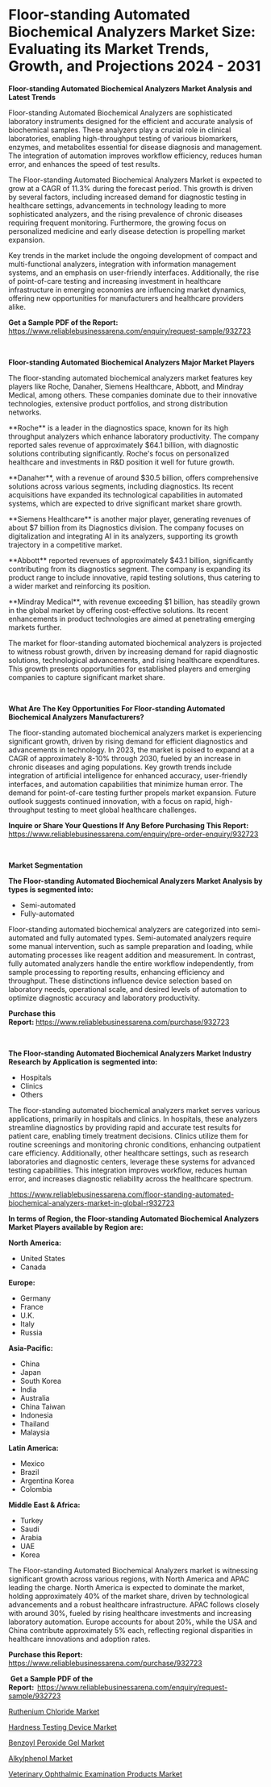 <p><h1>Floor-standing Automated Biochemical Analyzers Market Size: Evaluating its Market Trends, Growth, and Projections 2024 - 2031</h1></p><p><strong>Floor-standing Automated Biochemical Analyzers Market Analysis and Latest Trends</strong></p>
<p><p>Floor-standing Automated Biochemical Analyzers are sophisticated laboratory instruments designed for the efficient and accurate analysis of biochemical samples. These analyzers play a crucial role in clinical laboratories, enabling high-throughput testing of various biomarkers, enzymes, and metabolites essential for disease diagnosis and management. The integration of automation improves workflow efficiency, reduces human error, and enhances the speed of test results.</p><p>The Floor-standing Automated Biochemical Analyzers Market is expected to grow at a CAGR of 11.3% during the forecast period. This growth is driven by several factors, including increased demand for diagnostic testing in healthcare settings, advancements in technology leading to more sophisticated analyzers, and the rising prevalence of chronic diseases requiring frequent monitoring. Furthermore, the growing focus on personalized medicine and early disease detection is propelling market expansion. </p><p>Key trends in the market include the ongoing development of compact and multi-functional analyzers, integration with information management systems, and an emphasis on user-friendly interfaces. Additionally, the rise of point-of-care testing and increasing investment in healthcare infrastructure in emerging economies are influencing market dynamics, offering new opportunities for manufacturers and healthcare providers alike.</p></p>
<p><strong>Get a Sample PDF of the Report:&nbsp;</strong> <a href="https://www.reliablebusinessarena.com/enquiry/request-sample/932723?utm_campaign=1841&utm_medium=2&utm_source=Github&utm_content=ia&utm_term=03122024&utm_id=floor-standing-automated-biochemical-analyzers">https://www.reliablebusinessarena.com/enquiry/request-sample/932723</a></p>
<p>&nbsp;</p>
<p><strong>Floor-standing Automated Biochemical Analyzers Major Market Players</strong></p>
<p><p>The floor-standing automated biochemical analyzers market features key players like Roche, Danaher, Siemens Healthcare, Abbott, and Mindray Medical, among others. These companies dominate due to their innovative technologies, extensive product portfolios, and strong distribution networks.</p><p>**Roche** is a leader in the diagnostics space, known for its high throughput analyzers which enhance laboratory productivity. The company reported sales revenue of approximately $64.1 billion, with diagnostic solutions contributing significantly. Roche's focus on personalized healthcare and investments in R&D position it well for future growth.</p><p>**Danaher**, with a revenue of around $30.5 billion, offers comprehensive solutions across various segments, including diagnostics. Its recent acquisitions have expanded its technological capabilities in automated systems, which are expected to drive significant market share growth.</p><p>**Siemens Healthcare** is another major player, generating revenues of about $7 billion from its Diagnostics division. The company focuses on digitalization and integrating AI in its analyzers, supporting its growth trajectory in a competitive market.</p><p>**Abbott** reported revenues of approximately $43.1 billion, significantly contributing from its diagnostics segment. The company is expanding its product range to include innovative, rapid testing solutions, thus catering to a wider market and reinforcing its position.</p><p>**Mindray Medical**, with revenue exceeding $1 billion, has steadily grown in the global market by offering cost-effective solutions. Its recent enhancements in product technologies are aimed at penetrating emerging markets further.</p><p>The market for floor-standing automated biochemical analyzers is projected to witness robust growth, driven by increasing demand for rapid diagnostic solutions, technological advancements, and rising healthcare expenditures. This growth presents opportunities for established players and emerging companies to capture significant market share.</p></p>
<p>&nbsp;</p>
<p><strong>What Are The Key Opportunities For Floor-standing Automated Biochemical Analyzers Manufacturers?</strong></p>
<p><p>The floor-standing automated biochemical analyzers market is experiencing significant growth, driven by rising demand for efficient diagnostics and advancements in technology. In 2023, the market is poised to expand at a CAGR of approximately 8-10% through 2030, fueled by an increase in chronic diseases and aging populations. Key growth trends include integration of artificial intelligence for enhanced accuracy, user-friendly interfaces, and automation capabilities that minimize human error. The demand for point-of-care testing further propels market expansion. Future outlook suggests continued innovation, with a focus on rapid, high-throughput testing to meet global healthcare challenges.</p></p>
<p><strong>Inquire or Share Your Questions If Any Before Purchasing This Report:</strong> <a href="https://www.reliablebusinessarena.com/enquiry/pre-order-enquiry/932723?utm_campaign=1841&utm_medium=2&utm_source=Github&utm_content=ia&utm_term=03122024&utm_id=floor-standing-automated-biochemical-analyzers">https://www.reliablebusinessarena.com/enquiry/pre-order-enquiry/932723</a></p>
<p>&nbsp;</p>
<p><strong>Market Segmentation</strong></p>
<p><strong>The Floor-standing Automated Biochemical Analyzers Market Analysis by types is segmented into:</strong></p>
<p><ul><li>Semi-automated</li><li>Fully-automated</li></ul></p>
<p><p>Floor-standing automated biochemical analyzers are categorized into semi-automated and fully automated types. Semi-automated analyzers require some manual intervention, such as sample preparation and loading, while automating processes like reagent addition and measurement. In contrast, fully automated analyzers handle the entire workflow independently, from sample processing to reporting results, enhancing efficiency and throughput. These distinctions influence device selection based on laboratory needs, operational scale, and desired levels of automation to optimize diagnostic accuracy and laboratory productivity.</p></p>
<p><strong>Purchase this Report:&nbsp;</strong><a href="https://www.reliablebusinessarena.com/purchase/932723?utm_campaign=1841&utm_medium=2&utm_source=Github&utm_content=ia&utm_term=03122024&utm_id=floor-standing-automated-biochemical-analyzers">https://www.reliablebusinessarena.com/purchase/932723</a></p>
<p>&nbsp;</p>
<p><strong>The Floor-standing Automated Biochemical Analyzers Market Industry Research by Application is segmented into:</strong></p>
<p><ul><li>Hospitals</li><li>Clinics</li><li>Others</li></ul></p>
<p><p>The floor-standing automated biochemical analyzers market serves various applications, primarily in hospitals and clinics. In hospitals, these analyzers streamline diagnostics by providing rapid and accurate test results for patient care, enabling timely treatment decisions. Clinics utilize them for routine screenings and monitoring chronic conditions, enhancing outpatient care efficiency. Additionally, other healthcare settings, such as research laboratories and diagnostic centers, leverage these systems for advanced testing capabilities. This integration improves workflow, reduces human error, and increases diagnostic reliability across the healthcare spectrum.</p></p>
<p><a href="https://www.reliablebusinessarena.com/floor-standing-automated-biochemical-analyzers-market-in-global-r932723?utm_campaign=1841&utm_medium=2&utm_source=Github&utm_content=ia&utm_term=03122024&utm_id=floor-standing-automated-biochemical-analyzers">&nbsp;https://www.reliablebusinessarena.com/floor-standing-automated-biochemical-analyzers-market-in-global-r932723</a></p>
<p><strong>In terms of Region, the Floor-standing Automated Biochemical Analyzers Market Players available by Region are:</strong></p>
<p>
    <p> <strong> North America: </strong>
        <ul>
            <li>United States</li>
            <li>Canada</li>
        </ul>
        </p> 
    <p> <strong> Europe: </strong>
        <ul>
            <li>Germany</li>
            <li>France</li>
            <li>U.K.</li>
            <li>Italy</li>
            <li>Russia</li>
        </ul>
        </p> 
    <p> <strong> Asia-Pacific: </strong>
        <ul>
            <li>China</li>
            <li>Japan</li>
            <li>South Korea</li>
            <li>India</li>
            <li>Australia</li>
            <li>China Taiwan</li>
            <li>Indonesia</li>
            <li>Thailand</li>
            <li>Malaysia</li>
        </ul>
        </p> 
    <p> <strong> Latin America: </strong>
        <ul>
            <li>Mexico</li>
            <li>Brazil</li>
            <li>Argentina Korea</li>
            <li>Colombia</li>
        </ul>
        </p> 
    <p> <strong> Middle East & Africa: </strong>
        <ul>
            <li>Turkey</li>
            <li>Saudi</li>
            <li>Arabia</li>
            <li>UAE</li>
            <li>Korea</li>
        </ul>
    </p>
    </p>
<p><p>The Floor-standing Automated Biochemical Analyzers market is witnessing significant growth across various regions, with North America and APAC leading the charge. North America is expected to dominate the market, holding approximately 40% of the market share, driven by technological advancements and a robust healthcare infrastructure. APAC follows closely with around 30%, fueled by rising healthcare investments and increasing laboratory automation. Europe accounts for about 20%, while the USA and China contribute approximately 5% each, reflecting regional disparities in healthcare innovations and adoption rates.</p></p>
<p><strong>Purchase this Report: </strong><a href="https://www.reliablebusinessarena.com/purchase/932723?utm_campaign=1841&utm_medium=2&utm_source=Github&utm_content=ia&utm_term=03122024&utm_id=floor-standing-automated-biochemical-analyzers">https://www.reliablebusinessarena.com/purchase/932723</a></p>
<p>&nbsp;<strong>Get a Sample PDF of the Report:&nbsp;&nbsp;</strong><a href="https://www.reliablebusinessarena.com/enquiry/request-sample/932723?utm_campaign=1841&utm_medium=2&utm_source=Github&utm_content=ia&utm_term=03122024&utm_id=floor-standing-automated-biochemical-analyzers">https://www.reliablebusinessarena.com/enquiry/request-sample/932723</a></p>
<p><strong></strong></p>
<p><p><a href="https://issuu.com/reportprime-2/docs/ruthenium-chloride-market-size-2030.pptx?utm_campaign=1841&utm_medium=2&utm_source=Github&utm_content=ia&utm_term=03122024&utm_id=floor-standing-automated-biochemical-analyzers">Ruthenium Chloride Market</a></p><p><a href="https://www.linkedin.com/pulse/pulse-hardness-testing-device-rhythms-change-market-resonance-7ayce?utm_campaign=1841&utm_medium=2&utm_source=Github&utm_content=ia&utm_term=03122024&utm_id=floor-standing-automated-biochemical-analyzers">Hardness Testing Device Market</a></p><p><a href="https://www.linkedin.com/pulse/global-benzoyl-peroxide-gel-market-set-expansion-projected-y1nde?utm_campaign=1841&utm_medium=2&utm_source=Github&utm_content=ia&utm_term=03122024&utm_id=floor-standing-automated-biochemical-analyzers">Benzoyl Peroxide Gel Market</a></p><p><a href="https://issuu.com/reportprime-2/docs/alkylphenol-market-size-2030.pptx?utm_campaign=1841&utm_medium=2&utm_source=Github&utm_content=ia&utm_term=03122024&utm_id=floor-standing-automated-biochemical-analyzers">Alkylphenol Market</a></p><p><a href="https://github.com/julyju69/Market-Research-Report-List-5/blob/main/veterinary-ophthalmic-examination-products-market.md?utm_campaign=1841&utm_medium=2&utm_source=Github&utm_content=ia&utm_term=03122024&utm_id=floor-standing-automated-biochemical-analyzers">Veterinary Ophthalmic Examination Products Market</a></p></p>